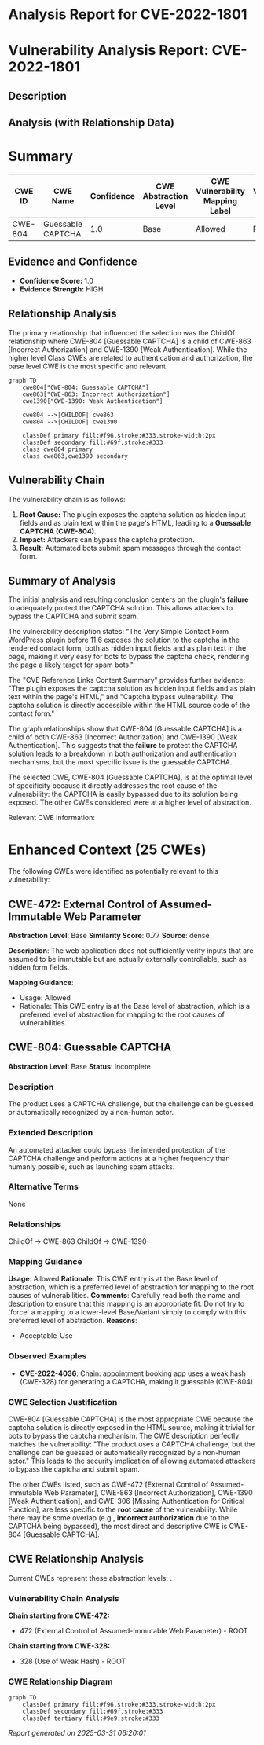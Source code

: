 # Analysis Report for CVE-2022-1801

# Vulnerability Analysis Report: CVE-2022-1801

## Description



## Analysis (with Relationship Data)

# Summary
| CWE ID | CWE Name | Confidence | CWE Abstraction Level | CWE Vulnerability Mapping Label | CWE-Vulnerability Mapping Notes |
|---|---|---|---|---|---|
| CWE-804 | Guessable CAPTCHA | 1.0 | Base | Allowed | Primary CWE |

## Evidence and Confidence

*   **Confidence Score:** 1.0
*   **Evidence Strength:** HIGH

## Relationship Analysis
The primary relationship that influenced the selection was the ChildOf relationship where CWE-804 [Guessable CAPTCHA] is a child of CWE-863 [Incorrect Authorization] and CWE-1390 [Weak Authentication]. While the higher level Class CWEs are related to authentication and authorization, the base level CWE is the most specific and relevant.

```mermaid
graph TD
    cwe804["CWE-804: Guessable CAPTCHA"]
    cwe863["CWE-863: Incorrect Authorization"]
    cwe1390["CWE-1390: Weak Authentication"]

    cwe804 -->|CHILDOF| cwe863
    cwe804 -->|CHILDOF| cwe1390

    classDef primary fill:#f96,stroke:#333,stroke-width:2px
    classDef secondary fill:#69f,stroke:#333
    class cwe804 primary
    class cwe863,cwe1390 secondary
```

## Vulnerability Chain
The vulnerability chain is as follows:
1.  **Root Cause:** The plugin exposes the captcha solution as hidden input fields and as plain text within the page's HTML, leading to a **Guessable CAPTCHA (CWE-804)**.
2.  **Impact:** Attackers can bypass the captcha protection.
3.  **Result:** Automated bots submit spam messages through the contact form.

## Summary of Analysis
The initial analysis and resulting conclusion centers on the plugin's **failure** to adequately protect the CAPTCHA solution. This allows attackers to bypass the CAPTCHA and submit spam.

The vulnerability description states: "The Very Simple Contact Form WordPress plugin before 11.6 exposes the solution to the captcha in the rendered contact form, both as hidden input fields and as plain text in the page, making it very easy for bots to bypass the captcha check, rendering the page a likely target for spam bots."

The "CVE Reference Links Content Summary" provides further evidence: "The plugin exposes the captcha solution as hidden input fields and as plain text within the page's HTML," and "Captcha bypass vulnerability. The captcha solution is directly accessible within the HTML source code of the contact form."

The graph relationships show that CWE-804 [Guessable CAPTCHA] is a child of both CWE-863 [Incorrect Authorization] and CWE-1390 [Weak Authentication]. This suggests that the **failure** to protect the CAPTCHA solution leads to a breakdown in both authorization and authentication mechanisms, but the most specific issue is the guessable CAPTCHA.

The selected CWE, CWE-804 [Guessable CAPTCHA], is at the optimal level of specificity because it directly addresses the root cause of the vulnerability: the CAPTCHA is easily bypassed due to its solution being exposed. The other CWEs considered were at a higher level of abstraction.

Relevant CWE Information:

# Enhanced Context (25 CWEs)
The following CWEs were identified as potentially relevant to this vulnerability:

## CWE-472: External Control of Assumed-Immutable Web Parameter
**Abstraction Level**: Base
**Similarity Score**: 0.77
**Source**: dense

**Description**:
The web application does not sufficiently verify inputs that are assumed to be immutable but are actually externally controllable, such as hidden form fields.

**Mapping Guidance**:
- Usage: Allowed
- Rationale: This CWE entry is at the Base level of abstraction, which is a preferred level of abstraction for mapping to the root causes of vulnerabilities.

## CWE-804: Guessable CAPTCHA
**Abstraction Level**: Base
**Status**: Incomplete

### Description
The product uses a CAPTCHA challenge, but the challenge can be guessed or automatically recognized by a non-human actor.

### Extended Description
An automated attacker could bypass the intended protection of the CAPTCHA challenge and perform actions at a higher frequency than humanly possible, such as launching spam attacks.

### Alternative Terms
None

### Relationships
ChildOf -> CWE-863
ChildOf -> CWE-1390

### Mapping Guidance
**Usage**: Allowed
**Rationale**: This CWE entry is at the Base level of abstraction, which is a preferred level of abstraction for mapping to the root causes of vulnerabilities.
**Comments**: Carefully read both the name and description to ensure that this mapping is an appropriate fit. Do not try to 'force' a mapping to a lower-level Base/Variant simply to comply with this preferred level of abstraction.
**Reasons**:
- Acceptable-Use

### Observed Examples
- **CVE-2022-4036**: Chain: appointment booking app uses a weak hash (CWE-328) for generating a CAPTCHA, making it guessable (CWE-804)

### CWE Selection Justification
CWE-804 [Guessable CAPTCHA] is the most appropriate CWE because the captcha solution is directly exposed in the HTML source, making it trivial for bots to bypass the captcha mechanism. The CWE description perfectly matches the vulnerability: "The product uses a CAPTCHA challenge, but the challenge can be guessed or automatically recognized by a non-human actor." This leads to the security implication of allowing automated attackers to bypass the captcha and submit spam.

The other CWEs listed, such as CWE-472 [External Control of Assumed-Immutable Web Parameter], CWE-863 [Incorrect Authorization], CWE-1390 [Weak Authentication], and CWE-306 [Missing Authentication for Critical Function], are less specific to the **root cause** of the vulnerability. While there may be some overlap (e.g., **incorrect authorization** due to the CAPTCHA being bypassed), the most direct and descriptive CWE is CWE-804 [Guessable CAPTCHA].


## CWE Relationship Analysis

Current CWEs represent these abstraction levels: .


### Vulnerability Chain Analysis

**Chain starting from CWE-472:**
- 472 (External Control of Assumed-Immutable Web Parameter) - ROOT


**Chain starting from CWE-328:**
- 328 (Use of Weak Hash) - ROOT



### CWE Relationship Diagram

```mermaid
graph TD
    classDef primary fill:#f96,stroke:#333,stroke-width:2px
    classDef secondary fill:#69f,stroke:#333
    classDef tertiary fill:#9e9,stroke:#333
```



*Report generated on 2025-03-31 06:20:01*

